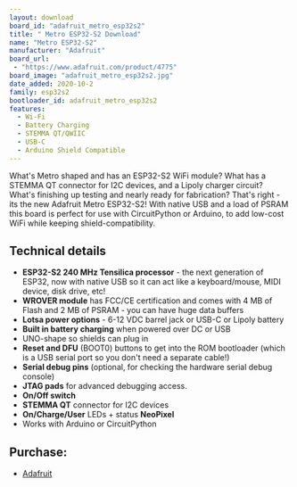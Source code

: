 ```yaml
---
layout: download
board_id: "adafruit_metro_esp32s2"
title: " Metro ESP32-S2 Download"
name: "Metro ESP32-S2"
manufacturer: "Adafruit"
board_url:
 - "https://www.adafruit.com/product/4775"
board_image: "adafruit_metro_esp32s2.jpg"
date_added: 2020-10-2
family: esp32s2
bootloader_id: adafruit_metro_esp32s2
features:
  - Wi-Fi
  - Battery Charging
  - STEMMA QT/QWIIC
  - USB-C
  - Arduino Shield Compatible
---
```


What's Metro shaped and has an ESP32-S2 WiFi module? What has a STEMMA QT connector for I2C devices, and a Lipoly charger circuit? What's finishing up testing and nearly ready for fabrication? That's right - its the new Adafruit Metro ESP32-S2! With native USB and a load of PSRAM this board is perfect for use with CircuitPython or Arduino, to add low-cost WiFi while keeping shield-compatibility.

## Technical details

 * **ESP32-S2 240 MHz Tensilica processor** - the next generation of ESP32, now with native USB so it can act like a keyboard/mouse, MIDI device, disk drive, etc!
 * **WROVER module** has FCC/CE certification and comes with 4 MB of Flash and 2 MB of PSRAM - you can have huge data buffers
 * **Lotsa power options** - 6-12 VDC barrel jack or USB-C or Lipoly battery
 * **Built in battery charging** when powered over DC or USB
 * UNO-shape so shields can plug in
 * **Reset and DFU** (BOOT0) buttons to get into the ROM bootloader (which is a USB serial port so you don't need a separate cable!)
 * **Serial debug pins** (optional, for checking the hardware serial debug console)
 * **JTAG pads** for advanced debugging access.
 * **On/Off switch**
 * **STEMMA QT** connector for I2C devices
 * **On/Charge/User** LEDs + status **NeoPixel**
 * Works with Arduino or CircuitPython

## Purchase:

* [Adafruit](https://www.adafruit.com/product/4775)
